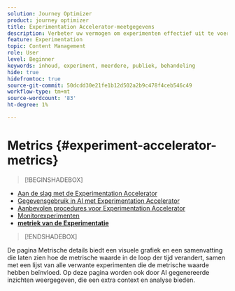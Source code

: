 ```yaml
---
solution: Journey Optimizer
product: journey optimizer
title: Experimentation Accelerator-meetgegevens
description: Verbeter uw vermogen om experimenten effectief uit te voeren en inzichten te genereren
feature: Experimentation
topic: Content Management
role: User
level: Beginner
keywords: inhoud, experiment, meerdere, publiek, behandeling
hide: true
hidefromtoc: true
source-git-commit: 50dcdd30e21fe1b12d502a2b9c478f4ceb546c49
workflow-type: tm+mt
source-wordcount: '83'
ht-degree: 1%

---
```


# Metrics {#experiment-accelerator-metrics}

>[!BEGINSHADEBOX]

* [Aan de slag met de Experimentation Accelerator](experiment-accelerator.md)
* [Gegevensgebruik in AI met Experimentation Accelerator](experiment-accelerator-security.md)
* [Aanbevolen procedures voor Experimentation Accelerator](experiment-accelerator-best-practices.md)
* [Monitorexperimenten](experiment-accelerator-monitor.md)
* **[metriek van de Experimentatie](experiment-accelerator-metrics.md)**

>[!ENDSHADEBOX]

De pagina Metrische details biedt een visuele grafiek en een samenvatting die laten zien hoe de metrische waarde in de loop der tijd verandert, samen met een lijst van alle verwante experimenten die de metrische waarde hebben beïnvloed. Op deze pagina worden ook door AI gegenereerde inzichten weergegeven, die een extra context en analyse bieden.

